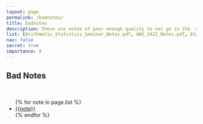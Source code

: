 ```yaml
---
layout: page
permalink: /badnotes/
title: badnotes
description: These are notes of poor enough quality to not go in the `notes' page, but which I nevertheless may share with some people.
list: [Arithmetic_Statistics_Seminar_Notes.pdf, AWS_2022_Notes.pdf, Etale_Topology_Talk.pdf, Galois_Reps_Talk.pdf, Hurwitz_Counting_Talk.pdf, New_Gap_Talk.pdf, PCMI_2021_Notes.pdf, Quals_Notes.pdf, Rational_Points_on_Higher_Dimensional_Varieties_Seminar_Notes.pdf, Rational_Points_Seminar_Notes.pdf, Reparameterizations_Talk.pdf, RTG_Workshop_Notes.pdf, STAGE_Fall_2021_Notes.pdf, Descent_Obstruction_Talk.pdf, CM_Talk.pdf, STAGE_Spring__23_Notes.pdf, Simons_Meeting_2023_Notes.pdf, MSRI_Dio_Intro_Notes.pdf, MSRI_Degen_Alg_Pts_Note.pdf, AWS__23_Notes.pdf,Modular_Curves_Talk.pdf,Uniform_Mordell_Overview_Talk.pdf]
nav: false
secret: true
importance: 9
---
```


<div class="publications">

<h2 class="year">Bad Notes</h2>
<br>
<ul>
    {% for note in page.list %}
        <li>
            <a href="{{ '/assets/pdf/bad/' | relative_url}}/{{note}}">{{note}}</a>
        </li>
    {% endfor %}
</ul>

</div>
